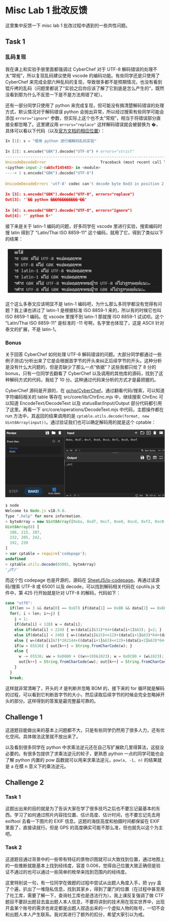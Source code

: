 # Misc Lab 1 批改反馈

这里集中反馈一下 misc lab 1 批改过程中遇到的一些共性问题。

## Task 1

### 乱码复现

我在课上和实验手册里面都强调过 CyberChef 对于 UTF-8 解码错误的处理不太“常规”，所以复现乱码建议使用 vscode 的编码功能。有些同学还是只使用了 CyberChef 来完成全部六种乱码的复现，导致很多都不是预期情况，也没有看到锟斤拷的乱码（问题里都说了“实验之后你应该了解了它到底是怎么产生的“，既然没看到那为什么不反思一下是不是方法用错了呢）。

还有一部分同学只使用了 python 来完成复现，但可能没有搞清楚解码错误的处理方式，默认情况对于解码错误 python 会抛出异常，所以经过搜索有些同学可能会添加 `errors="ignore"` 参数，但实际上这个也不太“常规”，相当于将错误部分直接全都忽略了。这里建议用 `errors="replace"` 这样解码错误就会被替换为 �，具体可以看以下代码（以及[官方文档的相应位置](https://docs.python.org/3/library/stdtypes.html#bytes.decode)）：

```python
In [1]: s = "使用 python 进行编解码乱码实验"

In [2]: s.encode("GBK").decode("UTF-8") # errors="strict"
---------------------------------------------------------------------------
UnicodeDecodeError                        Traceback (most recent call last)
<ipython-input-2-0ab5cf145483> in <module>
----> 1 s.encode("GBK").decode("UTF-8")

UnicodeDecodeError: 'utf-8' codec can't decode byte 0xd3 in position 2: invalid continuation byte

In [3]: s.encode("GBK").decode("UTF-8", errors="replace")
Out[3]: 'ʹ�� python ���б��������ʵ��'

In [4]: s.encode("GBK").decode("UTF-8", errors="ignore")
Out[4]: 'ʹ python бʵ'
```

接下来是关于 latin-1 编码的问题，好多同学在 vscode 里进行实验，搜索编码时搜 latin 得到了 "Latin/Thai ISO 8859-11" 这个编码，就用了它，得到了类似以下的结果：

![](misc-lab1/latin.png)

这个这么多泰文应该明显不是 latin-1 编码吧，为什么那么多同学都没有觉得有问题？我上课也讲过了 latin-1 是根据标准 ISO 8859-1 来的，所以有的时候它也叫 ISO 8859-1 编码。在 vscode 里搜不到 latin-1 那就搜 ISO 8859-1 试试呗。这个 "Latin/Thai ISO 8859-11" 是标准的 -11 号啊，名字里也体现了，这是 ASCII 针对泰文的扩展，不是 latin-1。

### Bonus

关于回答 CyberChef 如何处理 UTF-8 解码错误的问题。大部分同学都通过一些例子测试/分析出来了它是会根据首字节的开头来纠正后续字节的开头。这种分析是没有什么大问题的，但是否缺少了那么一点“依据”？这些我都只给了 8 分的 bonus，只有一位同学去翻看了 CyberChef 以及调用的其他库的源码，找到了这种解码方式的代码，我给了 10 分。这种通过代码来分析的方式才是最把握的。

CyberChef 源码是开源的，在 [gchq/CyberChef](https://github.com/gchq/CyberChef/)。通过翻看代码/搜索，可以知道字符编码相关的 table 等存在 src/core/lib/ChrEnc.mjs 中，继续搜索 ChrEnc 可以知道 EncodeText/DecodeText 以及 statusBar/Input/Output 部分代码都引用了这里。再看一下 src/core/operations/DecodeText.mjs 中代码，主题操作都在 run 方法中，其返回的结果调用的是 `cptable.utils.decode(format, new Uint8Array(input))`。通过验证我们也可以确定解码用的就是这个 cptable：

![](misc-lab1/bonus.png)

```js
❯ node
Welcome to Node.js v18.9.0.
Type ".help" for more information.
> byteArray = new Uint8Array([0xba, 0xd7, 0xcf, 0xe8, 0xcd, 0xf2, 0xc0, 0xef])
Uint8Array(8) [
  186, 215, 207,
  232, 205, 242,
  192, 239
]
> var cptable = require('codepage');
undefined
> cptable.utils.decode(65001, byteArray)
'ڗϨͲ/'
```

而这个包 codepage 也是开源的，源码在 [SheetJS/js-codepage](https://github.com/SheetJS/js-codepage/)。再通过读源码/搜索 UTF-8 或 65001 以及 decode，可以找到解码相关代码在 cputils.js 文件中，第 425 行开始就是针对 UTF-8 的解码，代码如下：

```js
case "utf8":
  if(len >= 3 && data[0] == 0xEF) if(data[1] == 0xBB && data[2] == 0xBF) i = 3;
  for(; i < len; i+=j) {
    j = 1;
    if(data[i] < 128) w = data[i];
    else if(data[i] < 224) { w=(data[i]&31)*64+(data[i+1]&63); j=2; }
    else if(data[i] < 240) { w=((data[i]&15)<<12)+(data[i+1]&63)*64+(data[i+2]&63); j=3; }
    else { w=(data[i]&7)*262144+((data[i+1]&63)<<12)+(data[i+2]&63)*64+(data[i+3]&63); j=4; }
    if(w < 65536) { out[k++] = String.fromCharCode(w); }
    else {
      w -= 65536; ww = 0xD800 + ((w>>10)&1023); w = 0xDC00 + (w&1023);
      out[k++] = String.fromCharCode(ww); out[k++] = String.fromCharCode(w);
    }
  }
  break;
```

这样就非常清晰了，开头的 if 是判断并忽略 BOM 的，接下来的 for 循环就是解码的过程，可以看到它判断首字节的大小，然后读取后续字节的时候会完全忽略掉开头的部分。这样得到的答案是最完整最可靠的。

## Challenge 1

这道题目能做出来的基本上问题都不大，只是有些同学仍然用了很多人力，还有优化空间。具体做法这里就不放出来了。

以及看到很多同学在 python 中求乘法逆元还在自己写扩展欧几里得算法，这挺没必要的。有很多包提供了求乘法逆元的轮子，更熟悉 python 一点的同学可能也会了解 python 内置的 pow 函数就可以用来求乘法逆元，`pow(a, -1, n)` 的结果就是 a 在模 n 意义下的乘法逆元。

## Challenge 2

### Task 1

这题出出来的目的就是为了告诉大家在学了很多技巧之后也不要忘记最基本的东西。学习了如何通过照片内容找位置、估计高度、估计时间，也不要忘记先去用 exiftool 去看一下图片的 EXIF 信息。这题的海拔高度和拍摄时间都保留在 EXIF 里面了，直接读就行。但是 GPS 的高度确实可能不那么准，但也就先以这个为主吧。

### Task 2

这道题目通过背景中的一些带有特征的景物识图就可以大致找到位置，通过地图上的一些推断就能基本上找到经纬度，容差 0.006，觉得自己位置大致正确但是验证不通过的也可以通过一些简单的枚举来找到范围内的经纬度。

这里特别说一句，有一位同学在做题的过程中尝试从出题人角度入手，把 yyy 盒了个遍，扒出了一堆隐私信息，找到其家乡，得到了厦门的位置（在过程中甚至用了社工库，需要了解一下，查询社工库也是违法行为）。我上课反复强调了做 CTF 题目不要跃出题目去盒出题人本人信息，不要将讲到的技术用在现实世界中，出现开盒某个账号的需求也肯定都是出题人捏造出来的一个虚拟人物的账号，一切不会和出题人本人产生联系。我对其进行了额外的扣分，希望大家引以为戒。
